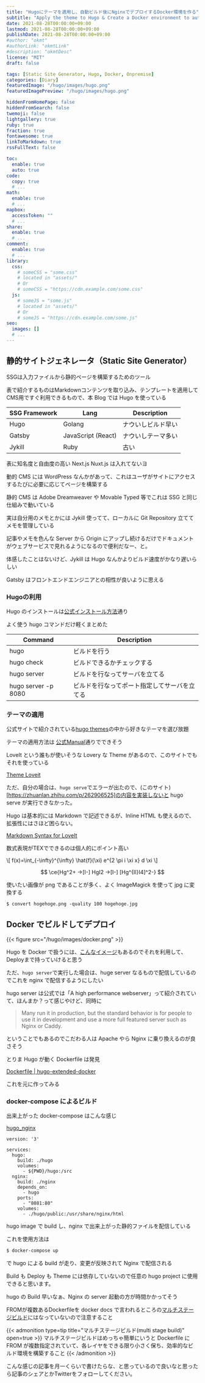 ```yaml
---
title: "Hugoにテーマを適用し、自動ビルド後にNginxでデプロイするDocker環境を作る"
subtitle: "Apply the theme to Hugo & Create a Docker environment to automation build and deploy with Nginx"
date: 2021-08-28T00:00:00+09:00
lastmod: 2021-08-28T00:00:00+09:00
publishDate: 2021-08-28T00:00:00+09:00
#author: "okmt"
#authorLink: "okmtLink"
#description: "okmtDesc"
license: "MIT"
draft: false

tags: [Static Site Generator, Hugo, Docker, Onpremise]
categories: [Diary]
featuredImage: "/hugo/images/hugo.png"
featuredImagePreview: "/hugo/images/hugo.png"

hiddenFromHomePage: false
hiddenFromSearch: false
twemoji: false
lightgallery: true
ruby: true
fraction: true
fontawesome: true
linkToMarkdown: true
rssFullText: false

toc:
  enable: true
  auto: true
code:
  copy: true
  # ...
math:
  enable: true
  # ...
mapbox:
  accessToken: ""
  # ...
share:
  enable: true
  # ...
comment:
  enable: true
  # ...
library:
  css:
    # someCSS = "some.css"
    # located in "assets/"
    # Or
    # someCSS = "https://cdn.example.com/some.css"
  js:
    # someJS = "some.js"
    # located in "assets/"
    # Or
    # someJS = "https://cdn.example.com/some.js"
seo:
  images: []
  # ...
---
```


## 静的サイトジェネレータ（Static Site Generator）

SSGは入力ファイルから静的ページを構築するためのツール

表で紹介するものはMarkdownコンテンツを取り込み、テンプレートを適用してCMS用ですぐ利用できるもので、本 Blog では Hugo を使っている

| SSG Framework | Lang | Description |
| ------ | ---- |----------- |
| Hugo  | Golang | ナウいしビルド早い |
| Gatsby | JavaScript (React) | ナウいしテーマ多い |
| Jykill | Ruby | 古い |

表に知名度と自由度の高い Next.js Nuxt.js は入れてないヨ

動的 CMS には WordPress なんかがあって、これはユーザがサイトにアクセスするたびに必要に応じてページを構築する

静的 CMS は Adobe Dreamweaver や Movable Typed 等でこれは SSG と同じ仕組みで動いている

実は自分用のメモとかには Jykill 使ってて、ローカルに Git Repository 立ててメモを管理している

記事やメモを色んな Server から Origin にアップし続けるだけでドキュメントがウェブサービスで見れるようになるので便利だなー、と。

体感したことはないけど、Jykill は Hugo なんかよりビルド速度がかなり遅いらしい

Gatsby はフロントエンドエンジニアとの相性が良いように思える

### Hugoの利用

Hugo のインストールは[公式インストール方法](https://gohugo.io/getting-started/installing/)通り

よく使う hugo コマンドだけ軽くまとめた


| Command | Description |
| ------ | ----------- |
| hugo  | ビルドを行う |
| hugo check   | ビルドできるかチェックする |
| hugo server  | ビルドを行なってサーバを立てる |
| hugo server -p 8080 | ビルドを行なってポート指定してサーバを立てる |

### テーマの適用

公式サイトで紹介されている[hugo themes](https://themes.gohugo.io/)の中から好きなテーマを選び放題

テーマの適用方法は [公式Manual](https://hugoloveit.com/theme-documentation-basics/)通りでできそう

LoveIt という誰もが使いそうな Lovery な Theme があるので、このサイトでもそれを使っている

[Theme Loveit](https://themes.gohugo.io/themes/loveit/)


ただ、自分の場合は、`hugo serve`でエラーが出たので、(このサイト)[https://zhuanlan.zhihu.com/p/262906525]の内容を実装しないと hugo serve が実行できなかった。

Hugo は基本的には Markdown で記述できるが、Inline HTML も使えるので、拡張性にはさほど困らない。

[Markdown Syntax for LoveIt](https://hugoloveit.com/basic-markdown-syntax/)

数式表現がTEXでできるのは個人的にポイント高い

\\[ f(x)=\int_{-\infty}^{\infty} \hat{f}(\xi) e^{2 \pi i \xi x} d \xi \\]

$$ \ce{Hg^2+ ->[I-] HgI2 ->[I-] [Hg^{II}I4]^2-} $$

使いたい画像が png であることが多く、よく ImageMagick を使って jpg に変換する

    $ convert hogehoge.png -quality 100 hogehoge.jpg

## Docker でビルドしてデプロイ

{{< figure src="/hugo/images/docker.png" >}}

Hugo を Docker で扱うには、[こんなイメージ](https://hub.docker.com/r/klakegg/hugo/)もあるのでそれを利用して、Deployまで持っていけると思う

ただ、`hugo server`で実行した場合は、huge server なるもので配信しているのでこれを nginx で配信するようにしたい

hugo server は公式では「A high performance webserver」って紹介されていて、ほんまか？って感じやけど、同時に

> Many run it in production, but the standard behavior is for people to use it in development and use a more full featured server such as Nginx or Caddy.

ということでもあるのでこだわる人は Apache やら Nginx に乗り換えるのが良さそう

とりま Hugo が動く Dockerfile は発見

[Dockerfile | hugo-extended-docker](https://github.com/peaceiris/hugo-extended-docker/blob/main/Dockerfile)

これを元に作ってみる

### docker-compose によるビルド

出来上がった docker-compose はこんな感じ

[hugo_nginx](https://github.com/okayu1230z/okmt_blog)

```
version: '3'

services:
  hugo:
    build: ./hugo
    volumes:
      - ${PWD}/hugo:/src
  nginx:
    build: ./nginx
    depends_on:
      - hugo
    ports:
      - "8081:80"
    volumes:
      - ./hugo/public:/usr/share/nginx/html
```

hugo image で build し、nginx で出来上がった静的ファイルを配信している

これを使用方法は

```sh
$ docker-compose up
```

で hugo による build が走り、変更が反映されて Nginx で配信される

Build も Deploy も Theme には依存していないので任意の hugo project に使用できると思います。

hugo の Build 早いなぁ、Nginx の server 起動の方が時間かかってそう

FROMが複数あるDockerfileを docker docs で言われるところの[マルチステージビルド](https://docs.docker.com/develop/develop-images/multistage-build/)にはなっていないので注意すること

{{< admonition type=tip title="マルチステージビルド(multi stage build)" open=true >}}
マルチステージビルドはめっちゃ簡単にいうと Dockerfile に FROM が複数指定されていて、各レイヤをできる限り小さく保ち、効率的なビルド環境を構築すること
{{< /admonition >}}

こんな感じの記事を月一くらいで書けたらな、と思っているので良いなと思ったら記事のシェアとかTwitterをフォローしてください。

